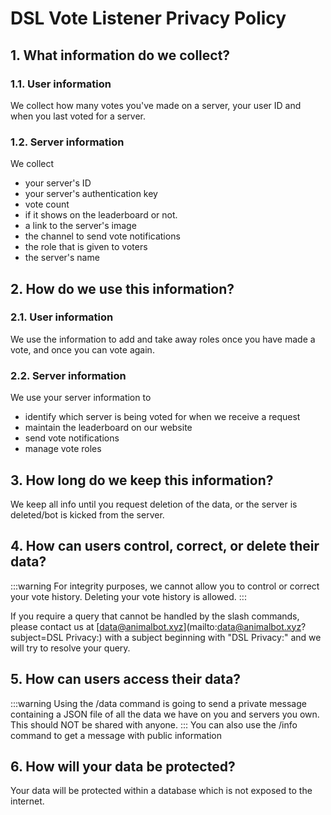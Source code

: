# DSL Vote Listener Privacy Policy

## 1. What information do we collect?
### 1.1. User information
We collect how many votes you've made on a server, your user ID and when you last voted for a server.
### 1.2. Server information
We collect 
- your server's ID
- your server's authentication key
- vote count
- if it shows on the leaderboard or not.
- a link to the server's image
- the channel to send vote notifications
- the role that is given to voters
- the server's name

## 2. How do we use this information?
### 2.1. User information
We use the information to add and take away roles once you have made a vote, and once you can vote again.
### 2.2. Server information
We use your server information to 
- identify which server is being voted for when we receive a request
- maintain the leaderboard on our website
- send vote notifications
- manage vote roles

## 3. How long do we keep this information?
We keep all info until you request deletion of the data, or the server is deleted/bot is kicked from the server.

## 4. How can users control, correct, or delete their data?
:::warning
    For integrity purposes, we cannot allow you to control or correct your vote history. Deleting your vote history is allowed.
:::

If you require a query that cannot be handled by the slash commands, please contact us at [data@animalbot.xyz](mailto:data@animalbot.xyz?subject=DSL Privacy:) with a subject beginning with "DSL Privacy:" and we will try to resolve your query.

## 5. How can users access their data?
:::warning
    Using the /data command is going to send a private message containing a JSON file of all the data we have on you and servers you own. This should NOT be shared with anyone.
:::
You can also use the /info command to get a message with public information


## 6. How will your data be protected?
Your data will be protected within a database which is not exposed to the internet.

